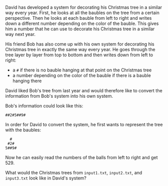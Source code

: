 David has developed a system for decorating his Christmas tree in a similar way every year.
First, he looks at all the baubles on the tree from a certain perspective.
Then he looks at each bauble from left to right and writes down a different number depending on the color of the bauble.
This gives him a number that he can use to decorate his Christmas tree in a similar way next year.

His friend Bob has also come up with his own system for decorating his Christmas tree in exactly the same way every year.
He goes through the tree layer by layer from top to bottom and then writes down from left to right:
- a `#` if there is no bauble hanging at that point on the Christmas tree
- a number depending on the color of the bauble if there is a bauble hanging there

David liked Bob's tree from last year and would therefore like to convert the information from Bob's system into his own system.

Bob's information could look like this:
```
##2#5##9#
```

In order for David to convert the system, he first wants to represent the tree with the baubles:
```
  #
 #2#
5##9#
```

Now he can easily read the numbers of the balls from left to right and get 529.

What would the Christmas trees from `input1.txt`, `input2.txt`, and `input3.txt` look like in David's system?